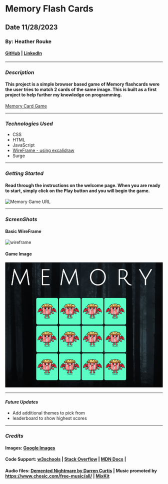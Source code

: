 # Memory Flash Cards

## Date 11/28/2023

### By: Heather Rouke

#### [GitHub](https://github.com/heathervalene) | [LinkedIn](https://www.linkedin.com/in/heather-rouke-069347b7/)

***

### **_Description_**

#### This project is a simple browser based game of Memory flashcards were the user tries to match 2 cards of the same image. This is built as a first project to help further my knowledge on programming. 

[Memory Card Game](https://github.com/heathervalene/Memory_flash_cards)

***

### **_Technologies Used_**

- CSS
- HTML
- JavaScript
- [WireFrame - using excalidraw](https://excalidraw.com/#json=hwr8W7nfvJZPccWZsMMpa,LW57FTZ6vMmCdsE_cR08VA)
- Surge



***

### **_Getting Started_**

#### Read through the instructions on the welcome page. When you are ready to start, simply click on the Play button and you will begin the game.

![Memory Game URL](https://horror_memory_game.surge.sh/)

***

### **_ScreenShots_**

#### Basic WireFrame

![wireframe](https://i.imgur.com/lEWZncX.png)



#### Game Image

![game](/images/game_image.png)



***

#### **_Future Updates_**

- Add additional themes to pick from 
- leaderboard to show highest scores



***

### **_Credits_**

#### Images: [Google Images](https://google.com)

#### Code Support: [w3schools](https://w3schools.com) | [Stack Overflow](https://stackoverflow.com) | [MDN Docs](https://https://developer.mozilla.org/en-US/) | 

#### Audio files: [Demented Nightmare by Darren Curtis](https://www.darrencurtismusic.com/) | Music promoted by https://www.chosic.com/free-music/all/ | [MixKit](https://mixkit.co/free-sound-effects/)

 
